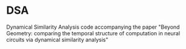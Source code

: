 # DSA
Dynamical Similarity Analysis code accompanying the paper "Beyond Geometry: comparing the temporal structure of computation in neural circuits via dynamical similarity analysis"
